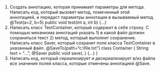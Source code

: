1. Создать аннотацию, которая принимает параметры для метода. Написать код, который
   вызовет метод, помеченный этой аннотацией, и передаст параметры аннотации в
   вызываемый метод.
   @Test(a=2, b=5)
   public void test(int a, int b) {…}
2. Написать класс TextContainer, который содержит в себе строку. С помощью механизма
   аннотаций указать 1) в какой файл должен сохраниться текст 2) метод, который выполнит
   сохранение. Написать класс Saver, который сохранит поле класса TextContainer в указанный
   файл.
   @SaveTo(path=“c:\\file.txt”)
   class Container {
   String text = “…”;
   @Saver
   public void save(..) {…}
   }
3. Написать код, который сериализирует и десериализирует в/из файла все значения полей
   класса, которые отмечены аннотацией @Save.